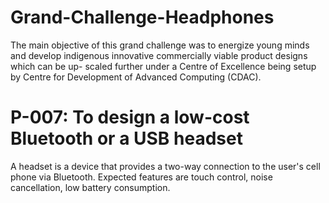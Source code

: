 # Grand-Challenge-Headphones
The main objective of this grand challenge was to energize young minds and develop indigenous innovative commercially viable 
product designs which can be up- scaled further under a Centre of Excellence being setup by Centre for Development of Advanced 
Computing (CDAC).
# P-007: To design a low-cost Bluetooth or a USB headset
A headset is a device that provides a two-way connection to the user's cell phone via Bluetooth.
Expected features are touch control, noise cancellation, low battery consumption.
